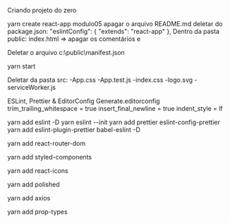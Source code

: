 Criando projeto do zero

yarn create react-app modulo05
apagar o arquivo README.md
deletar do package.json:
"eslintConfig": {
"extends": "react-app"
},
Dentro da pasta public:
index.html => apagar os comentários e <link rel="manifest" href="%PUBLIC_URL%/manifest.json" />

Deletar o arquivo c:\public\manifest.json

yarn start

Deletar da pasta src:
-App.css
-App.test.js
-index.css
-logo.svg
-serviceWorker.js

ESLint, Prettier & EditorConfig
Generate.editorconfig
trim_trailing_whitespace = true
insert_final_newline = true
indent_style = lf

yarn add eslint -D
yarn eslint --init
yarn add prettier eslint-config-prettier
yarn add eslint-plugin-prettier babel-eslint -D

yarn add react-router-dom

yarn add styled-components

yarn add react-icons

yarn add polished

yarn add axios

yarn add prop-types
